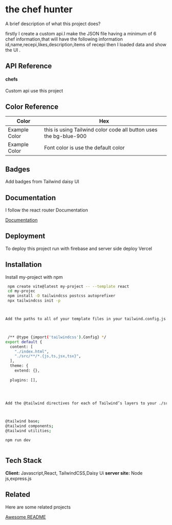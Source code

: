 
# the chef hunter 

A brief description of what this project does?


firstly I create a custom api.I make the  JSON file having a minimum of 6 chef information,that will have the following information id,name,recepi,likes,description,items of recepi
then I loaded data and show the UI .
## API Reference

#### chefs


Custom api use this project 
## Color Reference

| Color             | Hex                                                                |
| ----------------- | ------------------------------------------------------------------ |
| Example Color | this is using Tailwind color code all button uses the bg-blue-900 |
| Example Color | Font color is use the default color |



## Badges

Add badges from Tailwind daisy UI 


## Documentation
I follow the react router Documentation

[Documentation](https://reactrouter.com/en/main)


## Deployment

To deploy this project run with firebase
and server side deploy Vercel


## Installation

Install my-project with npm

```bash
 npm create vite@latest my-project -- --template react
 cd my-projec
 npm install -D tailwindcss postcss autoprefixer
 npx tailwindcss init -p



Add the paths to all of your template files in your tailwind.config.js file.



 /** @type {import('tailwindcss').Config} */
export default {
  content: [
    "./index.html",
    "./src/**/*.{js,ts,jsx,tsx}",
  ],
  theme: {
    extend: {},
  
  plugins: [],


    

Add the @tailwind directives for each of Tailwind’s layers to your ./src/index.css file.



@tailwind base;
@tailwind components;
@tailwind utilities;

npm run dev



```
## Tech Stack

**Client:** Javascript,React, TailwindCSS,Daisy Ui
**server site:** Node js,express.js 





## Related

Here are some related projects

[Awesome README](https://github.com/matiassingers/awesome-readme)



